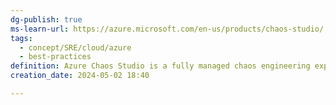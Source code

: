 ```yaml
---
dg-publish: true
ms-learn-url: https://azure.microsoft.com/en-us/products/chaos-studio/
tags:
  - concept/SRE/cloud/azure
  - best-practices
definition: Azure Chaos Studio is a fully managed chaos engineering experimentation platform for accelerating discovery of hard-to-find problems, from late-stage development through production.
creation_date: 2024-05-02 18:40

---
```

